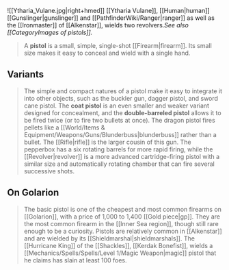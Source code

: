 ![[Ytharia_Vulane.jpg|right+hmed]] 
 [[Ytharia Vulane]], [[Human|human]] [[Gunslinger|gunslinger]] and [[PathfinderWiki/Ranger|ranger]] as well as the [[Ironmaster]] of [[Alkenstar]], wields two revolvers.*See also [[CategoryImages of pistols]].*
> A **pistol** is a small, simple, single-shot [[Firearm|firearm]]. Its small size makes it easy to conceal and wield with a single hand.


## Variants

> The simple and compact natures of a pistol make it easy to integrate it into other objects, such as the buckler gun, dagger pistol, and sword cane pistol.
> The **coat pistol** is an even smaller and weaker variant designed for concealment, and the **double-barreled pistol** allows it to be fired twice (or to fire two bullets at once).
> The dragon pistol fires pellets like a [[World/Items & Equipment/Weapons/Guns/Blunderbuss|blunderbuss]] rather than a bullet.
> The [[Rifle|rifle]] is the larger cousin of this gun. The pepperbox has a six rotating barrels for more rapid firing, while the [[Revolver|revolver]] is a more advanced cartridge-firing pistol with a similar size and automatically rotating chamber that can fire several successive shots.


## On Golarion

> The basic pistol is one of the cheapest and most common firearms on [[Golarion]], with a price of 1,000 to 1,400 [[Gold piece|gp]]. They are the most common firearm in the [[Inner Sea region]], though still rare enough to be a curiosity.
> Pistols are relatively common in [[Alkenstar]] and are wielded by its [[Shieldmarshal|shieldmarshals]].
> The [[Hurricane King]] of the [[Shackles]], [[Kerdak Bonefist]], wields a [[Mechanics/Spells/Spells/Level 1/Magic Weapon|magic]] pistol that he claims has slain at least 100 foes.








